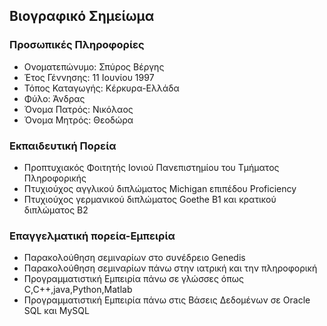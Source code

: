 
## Βιογραφικό Σημείωμα




### Προσωπικές Πληροφορίες

- Ονοματεπώνυμο: Σπύρος Βέργης
- Έτος Γέννησης: 11 Ιουνίου 1997
- Τόπος Καταγωγής: Κέρκυρα-Ελλάδα
- Φύλο: Άνδρας
- Όνομα Πατρός: Νικόλαος
- Όνομα Μητρός: Θεοδώρα



### Εκπαιδευτική Πορεία 

- Προπτυχιακός Φοιτητής Ιονιού Πανεπιστημίου του Τμήματος Πληροφορικής
- Πτυχιούχος αγγλικού διπλώματος Michigan επιπέδου Proficiency
- Πτυχιούχος γερμανικού διπλώματος Goethe B1 και κρατικού διπλώματος Β2



### Επαγγελματική πορεία-Εμπειρία
- Παρακολούθηση σεμιναρίων στο συνέδρειο Genedis
- Παρακολούθηση σεμιναρίων πάνω στην ιατρική και την πληροφορική
- Προγραμματιστική Εμπειρία πάνω σε γλώσσες όπως C,C++,java,Python,Matlab
- Προγραμματιστική Εμπειρία πάνω στις Βάσεις Δεδομένων σε Oracle SQL και MySQL 


